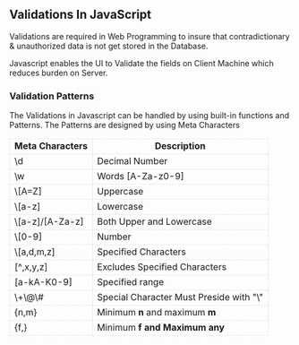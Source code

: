 ## Validations In JavaScript

Validations are required in Web Programming to insure that contradictionary & unauthorized data is not get stored in the Database.

Javascript enables the UI to Validate the fields on Client Machine which reduces burden on Server.

### Validation Patterns
  The Validations in Javascript can be handled by using built-in functions and Patterns. The Patterns are designed by using Meta Characters



<table>
	<thead>
		<tr>
			<td style="border-color:#e0e0e0; border-style:dashed; border-width:1px; text-align:center"><strong>Meta Characters</strong></td>
			<td style="border-color:#e0e0e0; border-style:dashed; border-width:1px; text-align:center"><strong>Description</strong></td>
		</tr>
		<tr>
			<td style="border-color:#e0e0e0; border-style:dashed; border-width:1px">\d</td>
			<td style="border-color:#e0e0e0; border-style:dashed; border-width:1px">Decimal Number</td>
		</tr>
		<tr>
			<td style="border-color:#e0e0e0; border-style:dashed; border-width:1px">\w</td>
			<td style="border-color:#e0e0e0; border-style:dashed; border-width:1px">Words [A-Za-z0-9]</td>
		</tr>
		<tr>
			<td style="border-color:#e0e0e0; border-style:dashed; border-width:1px">\[A=Z]</td>
			<td style="border-color:#e0e0e0; border-style:dashed; border-width:1px">Uppercase</td>
		</tr>
		<tr>
			<td style="border-color:#e0e0e0; border-style:dashed; border-width:1px">\[a-z]</td>
			<td style="border-color:#e0e0e0; border-style:dashed; border-width:1px">Lowercase</td>
		</tr>
		<tr>
			<td style="border-color:#e0e0e0; border-style:dashed; border-width:1px">\[a-z]/[A-Za-z]</td>
			<td style="border-color:#e0e0e0; border-style:dashed; border-width:1px">Both Upper and Lowercase</td>
		</tr>
		<tr>
			<td style="border-color:#e0e0e0; border-style:dashed; border-width:1px">\[0-9]</td>
			<td style="border-color:#e0e0e0; border-style:dashed; border-width:1px">Number</td>
		</tr>
		<tr>
			<td style="border-color:#e0e0e0; border-style:dashed; border-width:1px">\[a,d,m,z]</td>
			<td style="border-color:#e0e0e0; border-style:dashed; border-width:1px">Specified Characters</td>
		</tr>
		<tr>
			<td style="border-color:#e0e0e0; border-style:dashed; border-width:1px">[^,x,y,z]</td>
			<td style="border-color:#e0e0e0; border-style:dashed; border-width:1px">Excludes Specified Characters</td>
		</tr>
		<tr>
			<td style="border-color:#e0e0e0; border-style:dashed; border-width:1px">[a-kA-K0-9]</td>
			<td style="border-color:#e0e0e0; border-style:dashed; border-width:1px">Specified range</td>
		</tr>
		<tr>
			<td style="border-color:#e0e0e0; border-style:dashed; border-width:1px">\+\@\#</td>
			<td style="border-color:#e0e0e0; border-style:dashed; border-width:1px">Special Character Must Preside with "\"</td>
		</tr>
		<tr>
			<td style="border-color:#e0e0e0; border-style:dashed; border-width:1px">{n,m}</td>
			<td style="border-color:#e0e0e0; border-style:dashed; border-width:1px">Minimum <strong>n</strong> and maximum <strong>m</strong></td>
		</tr>
		<tr>
			<td style="border-color:#e0e0e0; border-style:dashed; border-width:1px">{f,}</td>
			<td style="border-color:#e0e0e0; border-style:dashed; border-width:1px">Minimum <strong>f and Maximum any</strong></td>
		</tr>
	</thead>
</table>
